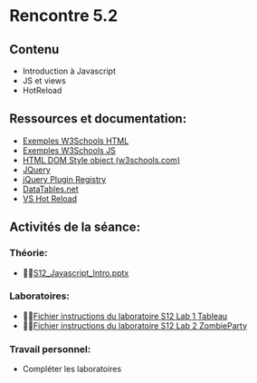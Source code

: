 # Rencontre 5.2

## Contenu
- Introduction à Javascript 
- JS et views
- HotReload 

## Ressources et documentation: 
- [Exemples W3Schools HTML](https://www.w3schools.com/js/js_examples.asp) 
- [Exemples W3Schools JS](https://htmlcheatsheet.com/js/) 
- [HTML DOM Style object (w3schools.com)](https://www.w3schools.com/jsref/dom_obj_style.asp) 
- [JQuery](https://api.jquery.com/)
- [jQuery Plugin Registry](https://plugins.jquery.com/)  
- [DataTables.net](https://datatables.net/)
- [VS Hot Reload](https://learn.microsoft.com/fr-ca/visualstudio/debugger/hot-reload?view=vs-2022)

## Activités de la séance: 

### Théorie:  
- 🔗‍💥[S12_Javascript_Intro.pptx](BRISE)

### Laboratoires:  
- 🔗‍💥[Fichier instructions du laboratoire S12 Lab 1 Tableau](BRISE)
- 🔗‍💥[Fichier instructions du laboratoire S12 Lab 2 ZombieParty](BRISE)

### Travail personnel: 
- Compléter les laboratoires